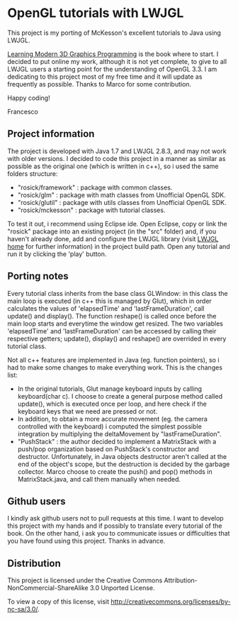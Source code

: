 OpenGL tutorials with LWJGL
===========================

This project is my porting of McKesson's excellent tutorials to Java using LWJGL.

[Learning Modern 3D Graphics Programming](http://www.arcsynthesis.org/gltut/index.html) is the book where to start. 
I decided to put online my work, although it is not yet complete, to give to all LWJGL users a starting point for the understanding of OpenGL 3.3.
I am dedicating to this project most of my free time and it will update as frequently as possible.
Thanks to Marco for some contribution.

Happy coding! 

Francesco



Project information
-------------------
The project is developed with Java 1.7 and LWJGL 2.8.3, and may not work with older versions.
I decided to code this project in a manner as similar as possible as the original one (which is written in c++), so i used the same folders structure:

* "rosick/framework" : package with common classes.
* "rosick/glm"       : package with math classes from Unofficial OpenGL SDK.
* "rosick/glutil"    : package with utils classes from Unofficial OpenGL SDK.
* "rosick/mckesson"  : package with tutorial classes.

To test it out, i recommend using Eclipse ide. Open Eclipse, copy or link the "rosick" package into an existing project (in the "src" folder) and, if you haven't already done, 
add and configure the LWJGL library (visit [LWJGL home](http://www.lwjgl.org/) for further information) in the project build path. Open any tutorial and run it by clicking the
'play' button.


Porting notes
-------------
Every tutorial class inherits from the base class GLWindow: in this class the main loop is executed (in c++ this is managed by Glut), 
which in order calculates the values of 'elapsedTime' and 'lastFrameDuration', call update() and display(). The function reshape() is called once before the main loop starts and 
everytime the window get resized. The two variables 'elapsedTime' and 'lastFrameDuration' can be accessed by calling their respective getters; update(), display() 
and reshape() are overrided in every tutorial class. 

Not all c++ features are implemented in Java (eg. function pointers), so i had to make some changes to make everything work.
This is the changes list:

* In the original tutorials, Glut manage keyboard inputs by calling keyboard(char c). I choose to create a general purpose method called update(), which is executed 
once per loop, and here check if the keyboard keys that we need are pressed or not.
* In addition, to obtain a more accurate movement (eg. the camera controlled with the keyboard) i computed the simplest 
possible integration by multiplying the deltaMovement by "lastFrameDuration".
* "PushStack" : the author decided to implement a MatrixStack with a push/pop organization based on PushStack's constructor and destructor. 
Unfortunately, in Java objects destructor aren't called at the end of the object's scope, but the destruction is decided by the garbage collector.
Marco choose to create the push() and pop() methods in MatrixStack.java, and call them manually when needed.


Github users
------------

I kindly ask github users not to pull requests at this time.
I want to develop this project with my hands and if possibly to translate every tutorial of the book.
On the other hand, i ask you to communicate issues or difficulties that you have found using this project.
Thanks in advance.



Distribution
------------

This project is licensed under the Creative Commons Attribution-NonCommercial-ShareAlike 3.0 Unported License. 

To view a copy of this license, visit http://creativecommons.org/licenses/by-nc-sa/3.0/.